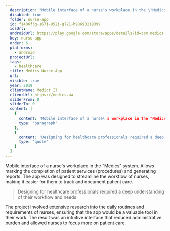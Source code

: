 ```yaml
---
  description: "Mobile interface of a nurse's workplace in the \"Medics\" system. Allows marking the completion of patient services (procedures) and generating reports."
  disabled: true
  folder: nurse-app
  id: f1406f3g-167j-952j-g721-h98693219399
  iosUrl: 
  androidUrl: https://play.google.com/store/apps/details?id=com.medics.nurse
  key: nurse-app
  order: 6
  platforms: 
    - android
  projectUrl: 
  tags: 
    - healthcare
  title: Medics Nurse App
  url: 
  visible: true
  year: 2019
  clientName: Medict IT
  clientUrl: https://medics.ua
  sliderFrom: 0
  sliderTo: 0
  content: [
    {
      content: 'Mobile interface of a nurse\'s workplace in the "Medics" system. Allows marking the completion of patient services (procedures) and generating reports.',
      type: 'paragraph'
    },
    {
      content: 'Designing for healthcare professionals required a deep understanding of their workflow and needs.',
      type: 'quote'
    }
  ]
---
```


Mobile interface of a nurse's workplace in the "Medics" system. Allows marking the completion of patient services (procedures) and generating reports. The app was designed to streamline the workflow of nurses, making it easier for them to track and document patient care.

> Designing for healthcare professionals required a deep understanding of their workflow and needs.

The project involved extensive research into the daily routines and requirements of nurses, ensuring that the app would be a valuable tool in their work. The result was an intuitive interface that reduced administrative burden and allowed nurses to focus more on patient care.
